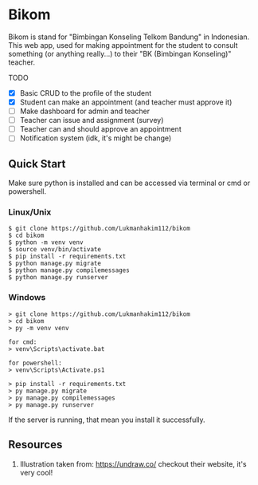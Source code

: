 # Bikom

Bikom is stand for "Bimbingan Konseling Telkom Bandung" in Indonesian. This web app, used for making appointment for the student
to consult something (or anything really...) to their "BK (Bimbingan Konseling)" teacher. 

TODO
- [x] Basic CRUD to the profile of the student
- [x] Student can make an appointment (and teacher must approve it)
- [ ] Make dashboard for admin and teacher
- [ ] Teacher can issue and assignment (survey)
- [ ] Teacher can and should approve an appointment
- [ ] Notification system (idk, it's might be change)

## Quick Start

Make sure python is installed and can be accessed via terminal or cmd or powershell.

### Linux/Unix
```console
$ git clone https://github.com/Lukmanhakim112/bikom
$ cd bikom
$ python -m venv venv
$ source venv/bin/activate
$ pip install -r requirements.txt
$ python manage.py migrate
$ python manage.py compilemessages
$ python manage.py runserver
```

### Windows
```console
> git clone https://github.com/Lukmanhakim112/bikom
> cd bikom
> py -m venv venv

for cmd:
> venv\Scripts\activate.bat

for powershell:
> venv\Scripts\Activate.ps1

> pip install -r requirements.txt
> py manage.py migrate
> py manage.py compilemessages
> py manage.py runserver
```
If the server is running, that mean you install it successfully.

## Resources

1. Illustration taken from: https://undraw.co/ checkout their website, it's very cool!
